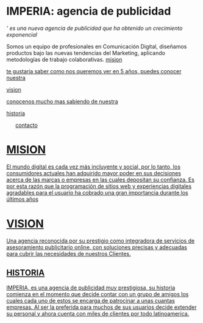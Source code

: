 <h1>IMPERIA: agencia de publicidad</h1>
<p><em> &rsquo; es una nueva agencia de publicidad que ha obtenido un crecimiento exponencial</em></p>
<p>Somos un equipo de profesionales en Comunicación Digital, diseñamos productos bajo las nuevas tendencias del Marketing,  aplicando metodologías de trabajo colaborativas.
  <a href=""> mision<url> 
    <p> te gustaria saber como nos queremos ver en 5 años, puedes conocer nuestra <p>
 <a href=""> vision <a href=""> <url> 
<p> conocenos mucho mas sabiendo de nuestra <p>
   <a href=""> historia <a href=""><url> 
     <ol>contacto</ol><url> 

<h1>MISION</h1>
<p>El mundo digital es cada vez m&aacute;s incluyente y social, por lo tanto, los consumidores actuales han adquirido mayor poder en sus decisiones acerca de las marcas o empresas en las cuales depositan su confianza. Es por esta raz&oacute;n que la programaci&oacute;n de sitios web y experiencias digitales agradables para el usuario ha cobrado una gran importancia durante los &uacute;ltimos a&ntilde;os</p>

<h1>VISION</h1>
<p>Una agencia reconocida por su prestigio como integradora de servicios de asesoramiento publicitario online, con soluciones precisas y adecuadas para cubrir las necesidades de nuestros Clientes.</p>

<h2>HISTORIA</h2>
<p>IMPERIA, es una agencia de publicidad muy prestigiosa, su historia comienza en el momento que decide contar con un grupo de amigos los cuales cada uno de estos se encarga de patrocinar a unas cuantas empresas. Al ser la preferida para muchos de sus usuarios decide extender su personal y ahora cuenta con miles de clientes por todo latinoamerica.</p>
